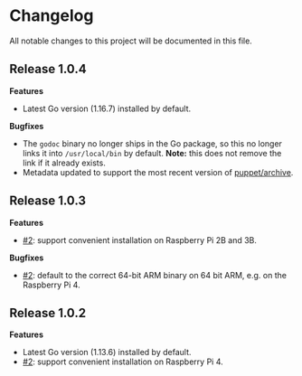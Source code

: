 # Changelog

All notable changes to this project will be documented in this file.

## Release 1.0.4

**Features**

* Latest Go version (1.16.7) installed by default.

**Bugfixes**

* The `godoc` binary no longer ships in the Go package, so this no longer links
  it into `/usr/local/bin` by default. **Note:** this does not remove the link
  if it already exists.
* Metadata updated to support the most recent version of
  [puppet/archive](https://forge.puppet.com/modules/puppet/archive).

## Release 1.0.3

**Features**

* [#2](https://github.com/danielparks/puppet-golang/issues/2): support
  convenient installation on Raspberry Pi 2B and 3B.

**Bugfixes**

* [#2](https://github.com/danielparks/puppet-golang/issues/2): default to the
  correct 64-bit ARM binary on 64 bit ARM, e.g. on the Raspberry Pi 4.

## Release 1.0.2

**Features**

* Latest Go version (1.13.6) installed by default.
* [#2](https://github.com/danielparks/puppet-golang/issues/2): support
  convenient installation on Raspberry Pi 4.
